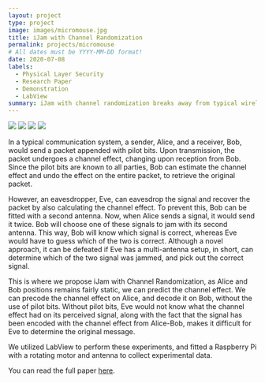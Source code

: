 ```yaml
---
layout: project
type: project
image: images/micromouse.jpg
title: iJam with Channel Randomization
permalink: projects/micromouse
# All dates must be YYYY-MM-DD format!
date: 2020-07-08
labels:
  - Physical Layer Security
  - Research Paper
  - Demonstration
  - LabView
summary: iJam with channel randomization breaks away from typical wireless signal protocols of sending pilot bits to estimate the channel effect, and instead predicts and precode this channel effect on the outgoing signal so only the sender and reciever knows how to undo this channel effect and recover the correct message.
---
```


<div class="ui small rounded images">
  <img class="ui image" src="../images/micromouse-robot.png">
  <img class="ui image" src="../images/micromouse-robot-2.jpg">
  <img class="ui image" src="../images/micromouse.jpg">
  <img class="ui image" src="../images/micromouse-circuit.png">
</div>

In a typical communication system, a sender, Alice, and a receiver, Bob, would send a packet appended with pilot bits. Upon transmission, the packet undergoes a channel effect, changing upon reception from Bob. Since the pilot bits are known to all parties, Bob can estimate the channel effect and undo the effect on the entire packet, to retrieve the original packet.

However, an eavesdropper, Eve, can eavesdrop the signal and recover the packet by also calculating the channel effect. To prevent this, Bob can be fitted with a second antenna. Now, when Alice sends a signal, it would send it twice. Bob will choose one of these signals to jam with its second antenna. This way, Bob will know which signal is correct, whereas Eve would have to guess which of the two is correct. Although a novel approach, it can be defeated if Eve has a multi-antenna setup, in short, can determine which of the two signal was jammed, and pick out the correct signal.

This is where we propose iJam with Channel Randomization, as Alice and Bob positions remains fairly static, we can predict the channel effect. We can precode the channel effect on Alice, and decode it on Bob, without the use of pilot bits. Without pilot bits, Eve would not know what the channel effect had on its perceived signal, along with the fact that the signal has been encoded with the channel effect from Alice-Bob, makes it difficult for Eve to determine the original message.

We utilized LabView to perform these experiments, and fitted a Raspberry Pi with a rotating motor and antenna to collect experimental data.

You can read the full paper [here](https://arxiv.org/pdf/2007.03201v1.pdf).



